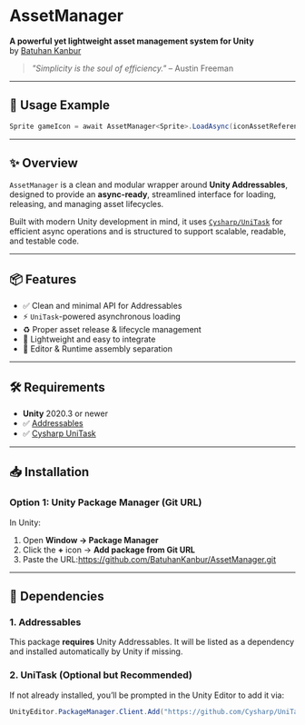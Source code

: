 # AssetManager

**A powerful yet lightweight asset management system for Unity**  
by [Batuhan Kanbur](https://batuhankanbur.com)  

> _"Simplicity is the soul of efficiency."_ – Austin Freeman

---

## 🚀 Usage Example
```csharp
Sprite gameIcon = await AssetManager<Sprite>.LoadAsync(iconAssetReference);
```
---

## ✨ Overview

`AssetManager` is a clean and modular wrapper around **Unity Addressables**, designed to provide an **async-ready**, streamlined interface for loading, releasing, and managing asset lifecycles.

Built with modern Unity development in mind, it uses [`Cysharp/UniTask`](https://github.com/Cysharp/UniTask) for efficient async operations and is structured to support scalable, readable, and testable code.

---

## 📦 Features

- ✅ Clean and minimal API for Addressables
- ⚡ `UniTask`-powered asynchronous loading
- ♻️ Proper asset release & lifecycle management
- 🧪 Lightweight and easy to integrate
- 🧩 Editor & Runtime assembly separation

---

## 🛠 Requirements

- **Unity** 2020.3 or newer
- ✅ [Addressables](https://docs.unity3d.com/Packages/com.unity.addressables@latest)
- ✅ [Cysharp UniTask](https://github.com/Cysharp/UniTask)

---

## 📥 Installation

### Option 1: Unity Package Manager (Git URL)

In Unity:

1. Open **Window → Package Manager**
2. Click the **+** icon → **Add package from Git URL**
3. Paste the URL:https://github.com/BatuhanKanbur/AssetManager.git

---

## 🔄 Dependencies

### 1. Addressables  
This package **requires** Unity Addressables. It will be listed as a dependency and installed automatically by Unity if missing.

### 2. UniTask (Optional but Recommended)  
If not already installed, you’ll be prompted in the Unity Editor to add it via:

```csharp
UnityEditor.PackageManager.Client.Add("https://github.com/Cysharp/UniTask.git?path=src/UniTask/Assets/Plugins/UniTask");


